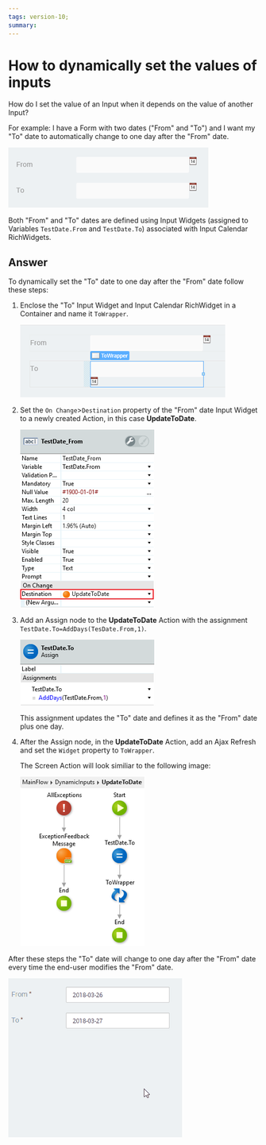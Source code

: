 ```yaml
---
tags: version-10; 
summary: 
---
```


# How to dynamically set the values of inputs

How do I set the value of an Input when it depends on the value of another Input?

For example: I have a Form with two dates ("From" and "To") and I want my "To" date to automatically change to one day after the "From" date.

!["From" and "To" Inputs](images/dyn-input-00.png)

Both "From" and "To" dates are defined using Input Widgets (assigned to Variables `TestDate.From` and `TestDate.To`) associated with Input Calendar RichWidgets.

## Answer

To dynamically set the "To" date to one day after the "From" date follow these steps:

1. Enclose the "To" Input Widget and Input Calendar RichWidget in a Container and name it `ToWrapper`. 

    ![ToWrapper](images/dyn-input-01.png)

1. Set the `On Change`>`Destination` property of the "From" date Input Widget to a newly created Action, in this case **UpdateToDate**.

    ![On Change Handler](images/dyn-input-02.png)

1. Add an Assign node to the **UpdateToDate** Action with the assignment `TestDate.To=AddDays(TesDate.From,1)`.

    ![Assign](images/dyn-input-03.png)

    This assignment updates the "To" date and defines it as the "From" date plus one day.

1. After the Assign node, in the **UpdateToDate** Action, add an Ajax Refresh and set the `Widget` property to `ToWrapper`.

    The Screen Action will look similiar to the following image:

    ![UpdateToDate Action](images/dyn-input-04.png)

After these steps the "To" date will change to one day after the "From" date every time the end-user modifies the "From" date.

![Dynamic Inputs GIF](images/dyn-input-05.gif)

